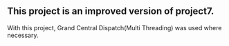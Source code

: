 ## This project is an improved version of project7.
With this project, Grand Central Dispatch(Multi Threading) was used where necessary.
